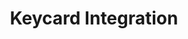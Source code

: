 ---
title: Keycard Integration
layout: keycard-integration
description: Add Hardware Security to Your Status Experience
---